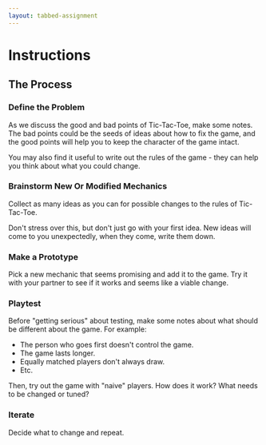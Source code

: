 ```yaml
---
layout: tabbed-assignment
---
```


# Instructions

## The Process

### Define the Problem

As we discuss the good and bad points of Tic-Tac-Toe, make some notes. The bad points could be the seeds of ideas about how to fix the game, and the good points will help you to keep the character of the game intact.

You may also find it useful to write out the rules of the game - they can help you think about what you could change.

### Brainstorm New Or Modified Mechanics

Collect as many ideas as you can for possible changes to the rules of Tic-Tac-Toe.

Don't stress over this, but don't just go with your first idea. New ideas will come to you unexpectedly, when they come, write them down.

### Make a Prototype

Pick a new mechanic that seems promising and add it to the game. Try it with your partner to see if it works and seems like a viable change.

### Playtest

Before "getting serious" about testing, make some notes about what should be different about the game. For example:
- The person who goes first doesn't control the game.
- The game lasts longer.
- Equally matched players don't always draw.
- Etc.

Then, try out the game with "naive" players. How does it work? What needs to be changed or tuned?

### Iterate

Decide what to change and repeat.

<!-- Don't edit links here, change them in _data/assignment.yml instead, -->

[slides]: <{{site.data.assignment.slides}}>
[template]: <{{site.data.assignment.template}}>
